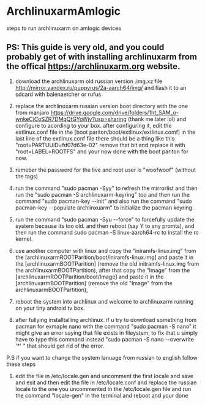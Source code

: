 # ArchlinuxarmAmlogic
steps to run archlinuxarm on amlogic devices


## PS: This guide is very old, and you could probably get of with installing archlinuxarm from the offical https://archlinuxarm.org website.


1. download the archlinuxarm old russian version .img.xz file  http://mirror.yandex.ru/puppyrus/2a-aarch64/img/  and flash it to an sdcard with balenaetcher or rufus

2. replace the archlinuxarm russian version boot directory with the one from manjaro https://drive.google.com/drive/folders/1ht_SAM_o-wnkeCjCoSZR7DMqQtGYoWjy?usp=sharing  (thank me later lol)
 and configure to acording to your box. after configuring it, edit the extlinux.conf file in the  [boot pariton/boot/extlinux/extlinux.comf] in the last line of the extlinux.conf file there should be a thing like this "root=PARTUUID=fd07d63e-02" remove that bit and replace it with "root=LABEL=ROOTFS" and your now done with the boot pariton for now.

3. remeber the password for the live and root user is "woofwoof" (without the tags)

4. run the command "sudo pacman -Syy" to refresh the mirrorlist and then run the "sudo pacman -S archlinuxarm-keyring" too and then run the command "sudo pacman-key --init" and also run the command "sudo pacman-key --populate archlinxuarm" to initialize the pacman keyring.

5. run the command "sudo pacman -Syu --force" to forcefully update the system because its too old. and then reboot (say Y to any promts), and then run the command sudo pacman -S linux-aarch64-rc to install the rc kernel. 

6. use another computer with linux and copy the “iniramfs-linux.img” from the [archlinuxarmROOTParition/boot/iniramfs-linux.img] and paste it in the [archlinuxarmBOOTParition] (remove the old initramfs-linux.img from the archlinuxarmBOOTPartition), after that copy the “Image" from the [archlinuxarmROOTParition/boot/Image] and paste it in the [archlinuxarmBOOTParition] (remove the old "Image" from the archlinuxarmBOOTPartition),

7. reboot the system into archlinux and welcome to archlinuxarm running on your tiny android tv box.

8. after fullying installtalling archlinux. if u try to download something from pacman for exmaple nano with the command "sudo pacman -S nano" it might give an error saying that file exists in fileystem, to fix that u simply have to type this command instead "sudo pacman -S nano --overwrite '*'  " that should get rid of the error.

 P.S if you want to change the system lanuage from russian to english follow these steps
1. edit the file in /etc/locale.gen and uncomment the first locale and save and exit and then edit the file in /etc/locale.conf and replace the russian locale to the one you uncommented in the /etc/locale.gen file and run the command "locale-gen" in the terminal and reboot and your done
